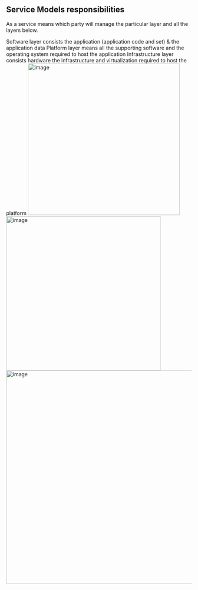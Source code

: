 ## Service Models responsibilities
  As a service means which party will manage the particular layer and all the layers below.

  Software layer consists the application (application code and set) & the application data
  Platform layer means all the supporting software and the operating system required to host the application
  Infrastructure layer consists hardware the infrastructure and virtualization required to host the platform
  <img width="412" alt="image" src="https://github.com/Akmeena4u/AZ-900-Bootcamp/assets/93425334/42a2a022-9498-4440-b1be-0a80f0b2e1cb">
  <img width="419" alt="image" src="https://github.com/Akmeena4u/AZ-900-Bootcamp/assets/93425334/3bb905d7-b0b2-4359-b217-d21557d1216b">
  <img width="580" alt="image" src="https://github.com/Akmeena4u/AZ-900-Bootcamp/assets/93425334/3ac5688f-96b7-4a7a-bc7e-9d5547bb2592">

